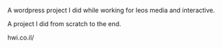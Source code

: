 A wordpress project I did while working for leos media and interactive.


A project I did from scratch to the end.


hwi.co.il/
